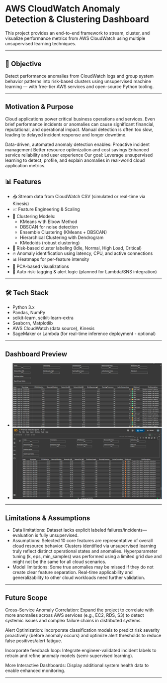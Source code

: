 # AWS CloudWatch Anomaly Detection & Clustering Dashboard

This project provides an end-to-end framework to stream, cluster, and visualize performance metrics from AWS CloudWatch using multiple unsupervised learning techniques.

---

## 📌 Objective

Detect performance anomalies from CloudWatch logs and group system behavior patterns into risk-based clusters using unsupervised machine learning — with free-tier AWS services and open-source Python tooling.

---

## Motivation & Purpose
Cloud applications power critical business operations and services.
Even brief performance incidents or anomalies can cause significant financial, reputational, and operational impact.
Manual detection is often too slow, leading to delayed incident response and longer downtime.


Data-driven, automated anomaly detection enables:
Proactive incident management
Better resource optimization and cost savings
Enhanced service reliability and user experience
Our goal: Leverage unsupervised learning to detect, profile, and explain anomalies in real-world cloud application metrics.

## 📊 Features

- 📥 Stream data from CloudWatch CSV (simulated or real-time via Kinesis)
- 📈 Feature Engineering & Scaling
- 🤖 Clustering Models:
  - KMeans with Elbow Method
  - DBSCAN for noise detection
  - Ensemble Clustering (KMeans + DBSCAN)
  - Hierarchical Clustering with Dendrogram
  - KMedoids (robust clustering)
- 🧠 Risk-based cluster labeling (Idle, Normal, High Load, Critical)
- 🔥 Anomaly identification using latency, CPU, and active connections
- 📊 Heatmaps for per-feature intensity
- 🧬 PCA-based visualizations
- 📌 Auto risk-tagging & alert logic (planned for Lambda/SNS integration)

---

## 🛠️ Tech Stack

- Python 3.x
- Pandas, NumPy
- scikit-learn, scikit-learn-extra
- Seaborn, Matplotlib
- AWS CloudWatch (data source), Kinesis
- SageMaker or Lambda (for real-time inference deployment - optional)

---

## Dashboard Preview

- ![Dashboard Screenshot 1](dash1.png)
- ![Dashboard Screenshot 2](dash2.png)

---

## Limitations & Assumptions

- Data limitations:
Dataset lacks explicit labeled failures/incidents—evaluation is fully unsupervised.
- Assumptions:
Selected 10 core features are representative of overall cloud resource behavior.
Clusters identified via unsupervised learning truly reflect distinct operational states and anomalies.
Hyperparameter tuning (k, eps, min_samples) was performed using a limited grid due and might not be the same for all cloud scenarios.
- Model limitations:
Some true anomalies may be missed if they do not create clear feature separation.
Real-time applicability and generalizability to other cloud workloads need further validation.

---

## Future Scope

Cross-Service Anomaly Correlation:
Expand the project to correlate with more anomalies across AWS services (e.g., EC2, RDS, S3) to detect systemic issues and complex failure chains in distributed systems.


Alert Optimization:
Incorporate classification models to predict risk severity proactively (before anomaly occurs) and optimize alert thresholds to reduce false positives/alert fatigue.


Incorporate feedback loop: 
Integrate engineer-validated incident labels to retrain and refine anomaly models (semi-supervised learning).


More Interactive Dashboards: Display additional system health data to enable enhanced monitoring.

---



